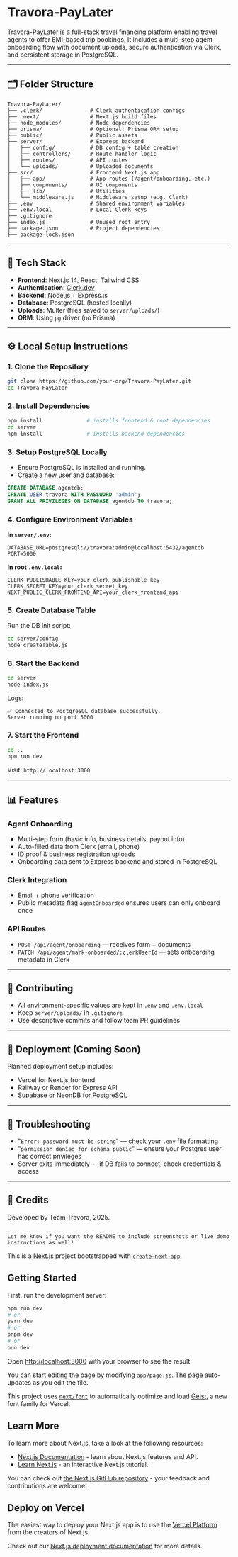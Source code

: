 # Travora-PayLater

Travora-PayLater is a full-stack travel financing platform enabling travel agents to offer EMI-based trip bookings. It includes a multi-step agent onboarding flow with document uploads, secure authentication via Clerk, and persistent storage in PostgreSQL.

---

## 🗂️ Folder Structure

```
Travora-PayLater/
├── .clerk/               # Clerk authentication configs
├── .next/                # Next.js build files
├── node_modules/         # Node dependencies
├── prisma/               # Optional: Prisma ORM setup
├── public/               # Public assets
├── server/               # Express backend
│   ├── config/           # DB config + table creation
│   ├── controllers/      # Route handler logic
│   ├── routes/           # API routes
│   └── uploads/          # Uploaded documents
├── src/                  # Frontend Next.js app
│   ├── app/              # App routes (/agent/onboarding, etc.)
│   ├── components/       # UI components
│   ├── lib/              # Utilities
│   └── middleware.js     # Middleware setup (e.g. Clerk)
├── .env                  # Shared environment variables
├── .env.local            # Local Clerk keys
├── .gitignore
├── index.js              # Unused root entry
├── package.json          # Project dependencies
├── package-lock.json
```

---

## 🧪 Tech Stack

* **Frontend**: Next.js 14, React, Tailwind CSS
* **Authentication**: [Clerk.dev](https://clerk.dev)
* **Backend**: Node.js + Express.js
* **Database**: PostgreSQL (hosted locally)
* **Uploads**: Multer (files saved to `server/uploads/`)
* **ORM**: Using `pg` driver (no Prisma)

---

## ⚙️ Local Setup Instructions

### 1. Clone the Repository

```bash
git clone https://github.com/your-org/Travora-PayLater.git
cd Travora-PayLater
```

### 2. Install Dependencies

```bash
npm install              # installs frontend & root dependencies
cd server
npm install              # installs backend dependencies
```

### 3. Setup PostgreSQL Locally

* Ensure PostgreSQL is installed and running.
* Create a new user and database:

```sql
CREATE DATABASE agentdb;
CREATE USER travora WITH PASSWORD 'admin';
GRANT ALL PRIVILEGES ON DATABASE agentdb TO travora;
```

### 4. Configure Environment Variables

**In `server/.env`:**

```env
DATABASE_URL=postgresql://travora:admin@localhost:5432/agentdb
PORT=5000
```

**In root `.env.local`:**

```env
CLERK_PUBLISHABLE_KEY=your_clerk_publishable_key
CLERK_SECRET_KEY=your_clerk_secret_key
NEXT_PUBLIC_CLERK_FRONTEND_API=your_clerk_frontend_api
```

### 5. Create Database Table

Run the DB init script:

```bash
cd server/config
node createTable.js
```

### 6. Start the Backend

```bash
cd server
node index.js
```

Logs:

```
✅ Connected to PostgreSQL database successfully.
Server running on port 5000
```

### 7. Start the Frontend

```bash
cd ..
npm run dev
```

Visit: `http://localhost:3000`

---

## 📊 Features

### Agent Onboarding

* Multi-step form (basic info, business details, payout info)
* Auto-filled data from Clerk (email, phone)
* ID proof & business registration uploads
* Onboarding data sent to Express backend and stored in PostgreSQL

### Clerk Integration

* Email + phone verification
* Public metadata flag `agentOnboarded` ensures users can only onboard once

### API Routes

* `POST /api/agent/onboarding` — receives form + documents
* `PATCH /api/agent/mark-onboarded/:clerkUserId` — sets onboarding metadata in Clerk

---

## 🚧 Contributing

* All environment-specific values are kept in `.env` and `.env.local`
* Keep `server/uploads/` in `.gitignore`
* Use descriptive commits and follow team PR guidelines

---

## 🚀 Deployment (Coming Soon)

Planned deployment setup includes:

* Vercel for Next.js frontend
* Railway or Render for Express API
* Supabase or NeonDB for PostgreSQL

---

## 🚫 Troubleshooting

* "`Error: password must be string`" — check your `.env` file formatting
* "`permission denied for schema public`" — ensure your Postgres user has correct privileges
* Server exits immediately — if DB fails to connect, check credentials & access

---

## 🌟 Credits

Developed by Team Travora, 2025.

```

Let me know if you want the README to include screenshots or live demo instructions as well!

```
















This is a [Next.js](https://nextjs.org) project bootstrapped with [`create-next-app`](https://github.com/vercel/next.js/tree/canary/packages/create-next-app).

## Getting Started

First, run the development server:

```bash
npm run dev
# or
yarn dev
# or
pnpm dev
# or
bun dev
```

Open [http://localhost:3000](http://localhost:3000) with your browser to see the result.

You can start editing the page by modifying `app/page.js`. The page auto-updates as you edit the file.

This project uses [`next/font`](https://nextjs.org/docs/app/building-your-application/optimizing/fonts) to automatically optimize and load [Geist](https://vercel.com/font), a new font family for Vercel.

## Learn More

To learn more about Next.js, take a look at the following resources:

- [Next.js Documentation](https://nextjs.org/docs) - learn about Next.js features and API.
- [Learn Next.js](https://nextjs.org/learn) - an interactive Next.js tutorial.

You can check out [the Next.js GitHub repository](https://github.com/vercel/next.js) - your feedback and contributions are welcome!

## Deploy on Vercel

The easiest way to deploy your Next.js app is to use the [Vercel Platform](https://vercel.com/new?utm_medium=default-template&filter=next.js&utm_source=create-next-app&utm_campaign=create-next-app-readme) from the creators of Next.js.

Check out our [Next.js deployment documentation](https://nextjs.org/docs/app/building-your-application/deploying) for more details.
